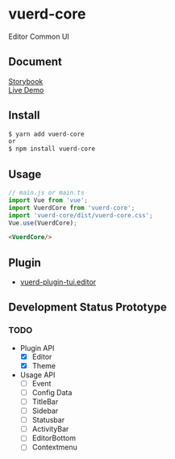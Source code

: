 # vuerd-core
Editor Common UI

## Document
[Storybook](https://vuerd.github.io/vuerd-docs/)   
[Live Demo](https://vuerd.github.io/vuerd-docs/iframe.html?id=demo-live--vuerd-core)

## Install
```bash
$ yarn add vuerd-core
or
$ npm install vuerd-core
```
## Usage
```js
// main.js or main.ts
import Vue from 'vue';
import VuerdCore from 'vuerd-core';
import 'vuerd-core/dist/vuerd-core.css';
Vue.use(VuerdCore);
```
```html
<VuerdCore/>
```

## Plugin
- [vuerd-plugin-tui.editor](https://github.com/vuerd/vuerd-plugin-tui.editor)

## Development Status Prototype
### TODO
- Plugin API
  - [x] Editor
  - [x] Theme
- Usage API
  - [ ] Event
  - [ ] Config Data
  - [ ] TitleBar
  - [ ] Sidebar
  - [ ] Statusbar
  - [ ] ActivityBar
  - [ ] EditorBottom
  - [ ] Contextmenu
